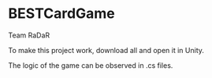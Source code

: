 # BESTCardGame
Team RaDaR

To make this project work, download all and open it in Unity.

The logic of the game can be observed in .cs files.
